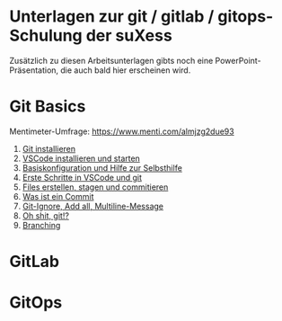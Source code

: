 # Unterlagen zur git / gitlab / gitops-Schulung der suXess

Zusätzlich zu diesen Arbeitsunterlagen gibts noch eine PowerPoint-Präsentation, die auch bald hier erscheinen wird.

# Git Basics

Mentimeter-Umfrage: https://www.menti.com/almjzg2due93

1. [Git installieren](https://github.com/suxess-it/git-gitlab-gitops-schulung/blob/main/001-install-git.md)
2. [VSCode installieren und starten](https://github.com/suxess-it/git-gitlab-gitops-schulung/blob/main/002-install-vscode-windows.md)
3. [Basiskonfiguration und Hilfe zur Selbsthilfe](https://github.com/suxess-it/git-gitlab-gitops-schulung/blob/main/003-gitconfig-und-hilfe-zur-selbsthilfe.md)
4. [Erste Schritte in VSCode und git](https://github.com/suxess-it/git-gitlab-gitops-schulung/blob/main/004-git-vscode-windows-erste-schritte.md)
5. [Files erstellen, stagen und commitieren](https://github.com/suxess-it/git-gitlab-gitops-schulung/blob/main/005-practice-3-stages.md)
6. [Was ist ein Commit](https://github.com/suxess-it/git-gitlab-gitops-schulung/blob/main/006-was-ist-ein-commit.md)
7. [Git-Ignore, Add all, Multiline-Message](https://github.com/suxess-it/git-gitlab-gitops-schulung/blob/main/007-gitignore-git-add-commit-all.md)
8. [Oh shit, git!?](https://github.com/suxess-it/git-gitlab-gitops-schulung/blob/main/008-oh-shit-git.md)
9. [Branching](https://github.com/suxess-it/git-gitlab-gitops-schulung/blob/main/009-branches.md)

# GitLab

# GitOps
